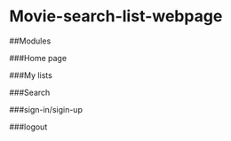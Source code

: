 # Movie-search-list-webpage

##Modules

###Home page

###My  lists

###Search

###sign-in/sigin-up

###logout
